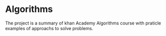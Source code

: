 # Algorithms
The project is a summary of khan Academy Algorithms course with praticle examples of approachs to solve problems.
